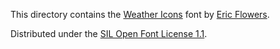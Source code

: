 This directory contains the
[Weather Icons](https://github.com/erikflowers/weather-icons/blob/master/font/weathericons-regular-webfont.ttf)
font by [Eric Flowers](https://erikflowers.github.io/weather-icons/).

Distributed under the [SIL Open Font License 1.1](https://openfontlicense.org/).
